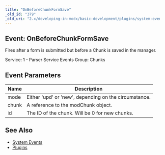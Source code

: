 ```yaml
---
title: "OnBeforeChunkFormSave"
_old_id: "379"
_old_uri: "2.x/developing-in-modx/basic-development/plugins/system-events/onbeforechunkformsave"
---
```


## Event: OnBeforeChunkFormSave

Fires after a form is submitted but before a Chunk is saved in the manager.

Service: 1 - Parser Service Events
Group: Chunks

## Event Parameters

| Name  | Description                                           |
| ----- | ----------------------------------------------------- |
| mode  | Either 'upd' or 'new', depending on the circumstance. |
| chunk | A reference to the modChunk object.                   |
| id    | The ID of the chunk. Will be 0 for new chunks.        |

## See Also

- [System Events](extending-modx/plugins/system-events "System Events")
- [Plugins](extending-modx/plugins "Plugins")
